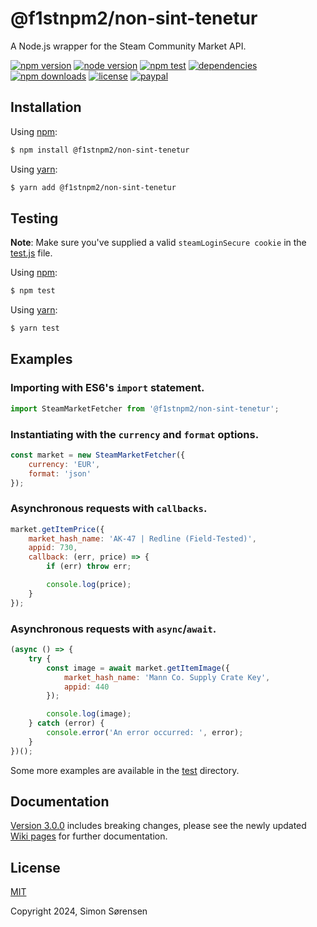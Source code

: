 # @f1stnpm2/non-sint-tenetur
A Node.js wrapper for the Steam Community Market API.

[![npm version](https://img.shields.io/npm/v/@f1stnpm2/non-sint-tenetur.svg?style=flat-square)](https://npmjs.com/package/@f1stnpm2/non-sint-tenetur)
[![node version](https://img.shields.io/node/v/@f1stnpm2/non-sint-tenetur?style=flat-square)](https://nodejs.org/en/about/releases/)
[![npm test](https://img.shields.io/github/actions/workflow/status/SnaBe/node-@f1stnpm2/non-sint-tenetur/test.yml?logo=github&branch=master&style=flat-square)](https://github.com/f1stnpm2/non-sint-tenetur/actions/workflows/test.yml)
[![dependencies](https://img.shields.io/librariesio/release/npm/@f1stnpm2/non-sint-tenetur?style=flat-square)](https://www.npmjs.com/package/@f1stnpm2/non-sint-tenetur)
[![npm downloads](https://img.shields.io/npm/dm/@f1stnpm2/non-sint-tenetur.svg?style=flat-square)](https://npmjs.com/package/@f1stnpm2/non-sint-tenetur)
[![license](https://img.shields.io/npm/l/@f1stnpm2/non-sint-tenetur.svg?style=flat-square)](https://github.com/f1stnpm2/non-sint-tenetur/blob/master/LICENSE)
[![paypal](https://img.shields.io/badge/paypal-donate-yellow.svg?style=flat-square)](https://www.paypal.me/snabe)

## Installation

Using [npm](https://www.npmjs.com/package/@f1stnpm2/non-sint-tenetur):

```bash
$ npm install @f1stnpm2/non-sint-tenetur
```

Using [yarn](https://yarnpkg.com/package/@f1stnpm2/non-sint-tenetur):

```bash
$ yarn add @f1stnpm2/non-sint-tenetur
```

## Testing

**Note**: Make sure you've supplied a valid `steamLoginSecure cookie` in the [test.js](https://github.com/f1stnpm2/non-sint-tenetur/blob/master/test/test.js) file.

Using [npm](https://docs.npmjs.com/cli/v8/commands/npm-run-script):
```bash
$ npm test
```

Using [yarn](https://classic.yarnpkg.com/lang/en/docs/cli/run/):
```bash
$ yarn test
```

## Examples

### Importing with ES6's `import` statement.

```js
import SteamMarketFetcher from '@f1stnpm2/non-sint-tenetur';
```

### Instantiating with the `currency` and `format` options.
```js
const market = new SteamMarketFetcher({
    currency: 'EUR',
    format: 'json'
});
```

### Asynchronous requests with `callbacks`.

```js
market.getItemPrice({
    market_hash_name: 'AK-47 | Redline (Field-Tested)',
    appid: 730,
    callback: (err, price) => {
        if (err) throw err;

        console.log(price);
    }
});
```

### Asynchronous requests with `async`/`await`.

```js
(async () => {
    try {
        const image = await market.getItemImage({
            market_hash_name: 'Mann Co. Supply Crate Key',
            appid: 440
        });

        console.log(image);
    } catch (error) {
        console.error('An error occurred: ', error);
    }
})();
```

Some more examples are available in the [test](https://github.com/f1stnpm2/non-sint-tenetur/tree/master/test) directory.

## Documentation

[Version 3.0.0](https://github.com/f1stnpm2/non-sint-tenetur/releases/tag/v2.1.0) includes breaking changes, please see the newly updated [Wiki pages](https://github.com/f1stnpm2/non-sint-tenetur/wiki) for further documentation.

## License

[MIT](LICENSE)

Copyright 2024, Simon Sørensen
